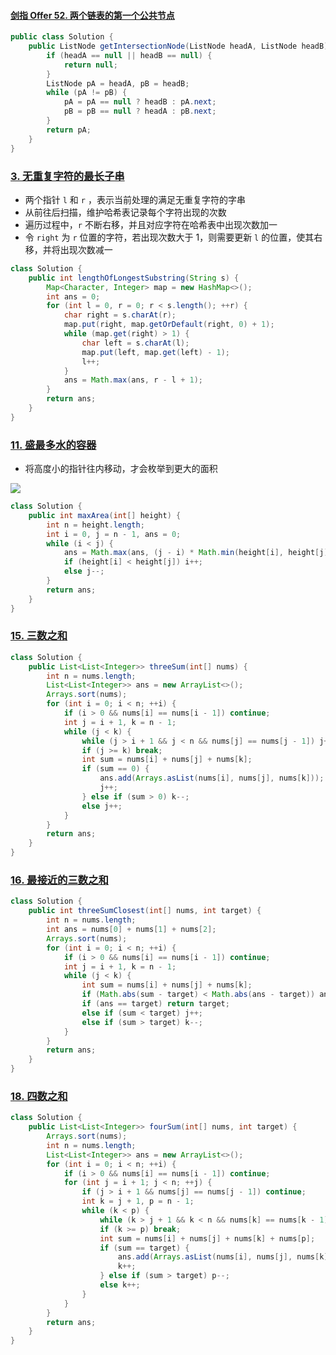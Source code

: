 #### [剑指 Offer 52. 两个链表的第一个公共节点](https://leetcode-cn.com/problems/liang-ge-lian-biao-de-di-yi-ge-gong-gong-jie-dian-lcof/)

```java
public class Solution {
    public ListNode getIntersectionNode(ListNode headA, ListNode headB) {
        if (headA == null || headB == null) {
            return null;
        }
        ListNode pA = headA, pB = headB;
        while (pA != pB) {
            pA = pA == null ? headB : pA.next;
            pB = pB == null ? headA : pB.next;
        }
        return pA;
    }
}
```

### [3. 无重复字符的最长子串](https://leetcode-cn.com/problems/longest-substring-without-repeating-characters/)

* 两个指针 `l` 和 `r` ，表示当前处理的满足无重复字符的字串
* 从前往后扫描，维护哈希表记录每个字符出现的次数
* 遍历过程中，`r` 不断右移，并且对应字符在哈希表中出现次数加一
* 令 `right` 为 `r` 位置的字符，若出现次数大于 1，则需要更新 `l` 的位置，使其右移，并将出现次数减一

```java
class Solution {
    public int lengthOfLongestSubstring(String s) {
        Map<Character, Integer> map = new HashMap<>();
        int ans = 0;
        for (int l = 0, r = 0; r < s.length(); ++r) {
            char right = s.charAt(r);
            map.put(right, map.getOrDefault(right, 0) + 1);
            while (map.get(right) > 1) {
                char left = s.charAt(l);
                map.put(left, map.get(left) - 1);
                l++;
            }
            ans = Math.max(ans, r - l + 1);
        }
        return ans;
    }
}
```

### [11. 盛最多水的容器](https://leetcode-cn.com/problems/container-with-most-water/)

* 将高度小的指针往内移动，才会枚举到更大的面积

![](https://i.loli.net/2021/07/21/SOUnNC8aWcYeh5Q.png)

```java
class Solution {
    public int maxArea(int[] height) {
        int n = height.length;
        int i = 0, j = n - 1, ans = 0;
        while (i < j) {
            ans = Math.max(ans, (j - i) * Math.min(height[i], height[j]));
            if (height[i] < height[j]) i++;
            else j--;
        }
        return ans;
    }
}
```

### [15. 三数之和](https://leetcode-cn.com/problems/3sum/)

```java
class Solution {
    public List<List<Integer>> threeSum(int[] nums) {
        int n = nums.length;
        List<List<Integer>> ans = new ArrayList<>();
        Arrays.sort(nums);
        for (int i = 0; i < n; ++i) {
            if (i > 0 && nums[i] == nums[i - 1]) continue;
            int j = i + 1, k = n - 1;
            while (j < k) {
                while (j > i + 1 && j < n && nums[j] == nums[j - 1]) j++;
                if (j >= k) break;
                int sum = nums[i] + nums[j] + nums[k];
                if (sum == 0) {
                    ans.add(Arrays.asList(nums[i], nums[j], nums[k]));
                    j++;
                } else if (sum > 0) k--;
                else j++;
            }
        }
        return ans;
    }
}
```

### [16. 最接近的三数之和](https://leetcode-cn.com/problems/3sum-closest/)

```java
class Solution {
    public int threeSumClosest(int[] nums, int target) {
        int n = nums.length;
        int ans = nums[0] + nums[1] + nums[2];
        Arrays.sort(nums);
        for (int i = 0; i < n; ++i) {
            if (i > 0 && nums[i] == nums[i - 1]) continue;
            int j = i + 1, k = n - 1;
            while (j < k) {
                int sum = nums[i] + nums[j] + nums[k];
                if (Math.abs(sum - target) < Math.abs(ans - target)) ans = sum;
                if (ans == target) return target;
                else if (sum < target) j++;
                else if (sum > target) k--;
            }
        }
        return ans;
    }
}
```

### [18. 四数之和](https://leetcode-cn.com/problems/4sum/)

```java
class Solution {
    public List<List<Integer>> fourSum(int[] nums, int target) {
        Arrays.sort(nums);
        int n = nums.length;
        List<List<Integer>> ans = new ArrayList<>();
        for (int i = 0; i < n; ++i) {
            if (i > 0 && nums[i] == nums[i - 1]) continue;
            for (int j = i + 1; j < n; ++j) {
                if (j > i + 1 && nums[j] == nums[j - 1]) continue;
                int k = j + 1, p = n - 1;
                while (k < p) {
                    while (k > j + 1 && k < n && nums[k] == nums[k - 1]) k++;
                    if (k >= p) break;
                    int sum = nums[i] + nums[j] + nums[k] + nums[p];
                    if (sum == target) {
                        ans.add(Arrays.asList(nums[i], nums[j], nums[k], nums[p]));
                        k++;
                    } else if (sum > target) p--;
                    else k++;
                }
            }
        }
        return ans;
    }
}
```











